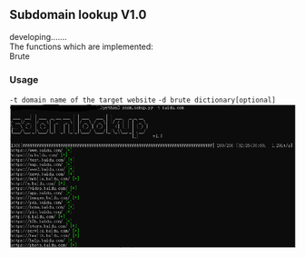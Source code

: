## Subdomain lookup V1.0
developing.......  
The functions which are implemented:  
Brute  
### Usage  
`-t domain name of the target website`
`-d brute dictionary[optional]`
![Demonstration](https://github.com/chesterblue/photos/blob/master/subdomain.png)
